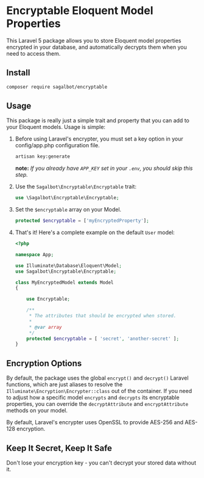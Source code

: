 # Encryptable Eloquent Model Properties
This Laravel 5 package allows you to store Eloquent model properties encrypted in your database, and automatically decrypts them when you need to access them.
 
## Install

```bash
composer require sagalbot/encryptable
```

## Usage

This package is really just a simple trait and property that you can add to your Eloquent models. Usage is simple:

1. Before using Laravel's encrypter, you must set a key option in your config/app.php configuration file. 
    ```bash
    artisan key:generate
    ```
    **note:** *If you already have `APP_KEY` set in your `.env`, you should skip this step.*

2. Use the `Sagalbot\Encryptable\Encryptable` trait:
    
    ```php
    use \Sagalbot\Encryptable\Encryptable;
    ```  
    
3. Set the `$encryptable` array on your Model.

    ```php
    protected $encryptable = ['myEncryptedProperty'];
    ```
    
4. That's it! Here's a complete example on the default `User` model:

    ```php
    <?php
    
    namespace App;
    
    use Illuminate\Database\Eloquent\Model;
    use Sagalbot\Encryptable\Encryptable;
    
    class MyEncryptedModel extends Model
    {
    
        use Encryptable;
    
        /**
         * The attributes that should be encrypted when stored.
         *
         * @var array
         */
        protected $encryptable = [ 'secret', 'another-secret' ];
    }
    ```
    
## Encryption Options

By default, the package uses the global `encrypt()` and `decrypt()` Laravel functions, which are just aliases to resolve the `Illuminate\Encryption\Encrypter::class` out of the container. 
If you need to adjust how a specific model `encrypts` and `decrypts` its encryptable properties, you can override the `decryptAttribute` and `encryptAttribute` methods on your model.  

By default, Laravel's encrypter uses OpenSSL to provide AES-256 and AES-128 encryption.

## Keep It Secret, Keep It Safe

Don't lose your encryption key - you can't decrypt your stored data without it.